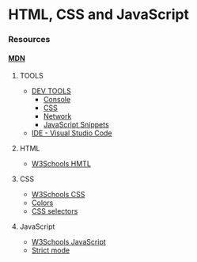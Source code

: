 # HTML, CSS and JavaScript

### Resources

#### [MDN](https://developer.mozilla.org/en-US/)

1. TOOLS 
   - [DEV TOOLS](https://developers.google.com/web/tools/chrome-devtools)
      - [Console](https://developers.google.com/web/tools/chrome-devtools/console)
      - [CSS](https://developers.google.com/web/tools/chrome-devtools/css)
      - [Network](https://developers.google.com/web/tools/chrome-devtools/network)
      - [JavaScript Snippets](https://developers.google.com/web/tools/chrome-devtools/javascript/snippets)
   - [IDE - Visual Studio Code](https://code.visualstudio.com/)   

2. HTML 
   - [W3Schools HMTL](https://www.w3schools.com/html/default.asp)
  
3. CSS
   - [W3Schools CSS](https://www.w3schools.com/css/default.asp)
   - [Colors](https://www.w3schools.com/colors/default.asp)
   - [CSS selectors](https://www.w3schools.com/cssref/css_selectors.asp)
 
4. JavaScript   
   - [W3Schools JavaScript](https://www.w3schools.com/js/default.asp)
   - [Strict mode](https://developer.mozilla.org/en-US/docs/Web/JavaScript/Reference/Strict_mode)



